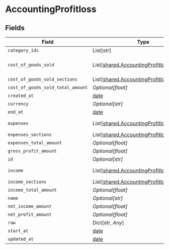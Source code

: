 # AccountingProfitloss


## Fields

| Field                                                                                            | Type                                                                                             | Required                                                                                         | Description                                                                                      |
| ------------------------------------------------------------------------------------------------ | ------------------------------------------------------------------------------------------------ | ------------------------------------------------------------------------------------------------ | ------------------------------------------------------------------------------------------------ |
| `category_ids`                                                                                   | List[*str*]                                                                                      | :heavy_minus_sign:                                                                               | N/A                                                                                              |
| `cost_of_goods_sold`                                                                             | List[[shared.AccountingProfitlossCategory](../../models/shared/accountingprofitlosscategory.md)] | :heavy_minus_sign:                                                                               | @deprecated – use cost_of_goods_sold_sections instead                                            |
| `cost_of_goods_sold_sections`                                                                    | List[[shared.AccountingProfitlossSection](../../models/shared/accountingprofitlosssection.md)]   | :heavy_minus_sign:                                                                               | N/A                                                                                              |
| `cost_of_goods_sold_total_amount`                                                                | *Optional[float]*                                                                                | :heavy_minus_sign:                                                                               | N/A                                                                                              |
| `created_at`                                                                                     | [date](https://docs.python.org/3/library/datetime.html#date-objects)                             | :heavy_minus_sign:                                                                               | N/A                                                                                              |
| `currency`                                                                                       | *Optional[str]*                                                                                  | :heavy_minus_sign:                                                                               | N/A                                                                                              |
| `end_at`                                                                                         | [date](https://docs.python.org/3/library/datetime.html#date-objects)                             | :heavy_minus_sign:                                                                               | N/A                                                                                              |
| `expenses`                                                                                       | List[[shared.AccountingProfitlossCategory](../../models/shared/accountingprofitlosscategory.md)] | :heavy_minus_sign:                                                                               | @deprecated – use expenses_sections instead                                                      |
| `expenses_sections`                                                                              | List[[shared.AccountingProfitlossSection](../../models/shared/accountingprofitlosssection.md)]   | :heavy_minus_sign:                                                                               | N/A                                                                                              |
| `expenses_total_amount`                                                                          | *Optional[float]*                                                                                | :heavy_minus_sign:                                                                               | N/A                                                                                              |
| `gross_profit_amount`                                                                            | *Optional[float]*                                                                                | :heavy_minus_sign:                                                                               | N/A                                                                                              |
| `id`                                                                                             | *Optional[str]*                                                                                  | :heavy_minus_sign:                                                                               | N/A                                                                                              |
| `income`                                                                                         | List[[shared.AccountingProfitlossCategory](../../models/shared/accountingprofitlosscategory.md)] | :heavy_minus_sign:                                                                               | @deprecated – use income_sections instead                                                        |
| `income_sections`                                                                                | List[[shared.AccountingProfitlossSection](../../models/shared/accountingprofitlosssection.md)]   | :heavy_minus_sign:                                                                               | N/A                                                                                              |
| `income_total_amount`                                                                            | *Optional[float]*                                                                                | :heavy_minus_sign:                                                                               | N/A                                                                                              |
| `name`                                                                                           | *Optional[str]*                                                                                  | :heavy_minus_sign:                                                                               | N/A                                                                                              |
| `net_income_amount`                                                                              | *Optional[float]*                                                                                | :heavy_minus_sign:                                                                               | N/A                                                                                              |
| `net_profit_amount`                                                                              | *Optional[float]*                                                                                | :heavy_minus_sign:                                                                               | N/A                                                                                              |
| `raw`                                                                                            | Dict[str, *Any*]                                                                                 | :heavy_minus_sign:                                                                               | N/A                                                                                              |
| `start_at`                                                                                       | [date](https://docs.python.org/3/library/datetime.html#date-objects)                             | :heavy_minus_sign:                                                                               | N/A                                                                                              |
| `updated_at`                                                                                     | [date](https://docs.python.org/3/library/datetime.html#date-objects)                             | :heavy_minus_sign:                                                                               | N/A                                                                                              |